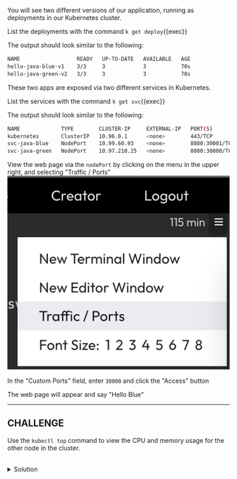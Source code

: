 You will see two different versions of our application, running as deployments in our Kubernetes cluster.

List the deployments with the command `k get deploy`{{exec}}

The output should look similar to the following:

```bash
NAME                  READY   UP-TO-DATE   AVAILABLE   AGE
hello-java-blue-v1    3/3     3            3           70s
hello-java-green-v2   3/3     3            3           70s
```

These two apps are exposed via two different services in Kubernetes.

List the services with the command `k get svc`{{exec}}

The output should look similar to the following:

```bash
NAME             TYPE        CLUSTER-IP     EXTERNAL-IP   PORT(S)          AGE
kubernetes       ClusterIP   10.96.0.1      <none>        443/TCP          11d
svc-java-blue    NodePort    10.99.60.93    <none>        8080:30001/TCP   3m42s
svc-java-green   NodePort    10.97.210.25   <none>        8080:30000/TCP   3m41s
```

View the web page via the `nodePort` by clicking on the menu in the upper right, and selecting "Traffic / Ports" 
![Killercoda Traffic Ports Button](killercoda-traffic-ports.png)

In the "Custom Ports" field, enter `30000` and click the "Access" button

The web page will appear and say "Hello Blue"

___
## CHALLENGE

Use the `kubectl top` command to view the CPU and memory usage for the other node in the cluster.

<br>
<details><summary>Solution</summary>
<br>

```plain
# get the name of the second node in the cluster
k get no
```{{exec}}

```plain
# show the metrics for the node named node01
k top no node01
```{{exec}}

The output should look similar to the following:
```bash
NAME     CPU(cores)   CPU%   MEMORY(bytes)   MEMORY%   
node01   40m          4%     707Mi           37%
```

</details>